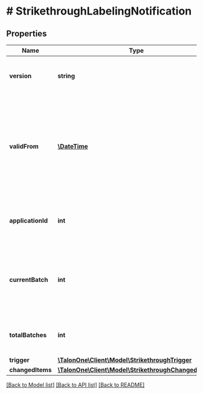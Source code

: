 # # StrikethroughLabelingNotification

## Properties

Name | Type | Description | Notes
------------ | ------------- | ------------- | -------------
**version** | **string** | The version of the strikethrough pricing notification. | [optional] 
**validFrom** | [**\DateTime**](\DateTime.md) | Timestamp at which the strikethrough pricing update becomes valid. Set for **scheduled** strikethrough pricing updates (version: v2) only. | [optional] 
**applicationId** | **int** | The ID of the Application to which the catalog items labels belongs. | 
**currentBatch** | **int** | The batch number of the notification. Notifications might be sent in different batches. | 
**totalBatches** | **int** | The total number of batches for the notification. | 
**trigger** | [**\TalonOne\Client\Model\StrikethroughTrigger**](StrikethroughTrigger.md) |  | 
**changedItems** | [**\TalonOne\Client\Model\StrikethroughChangedItem[]**](StrikethroughChangedItem.md) |  | 

[[Back to Model list]](../../README.md#documentation-for-models) [[Back to API list]](../../README.md#documentation-for-api-endpoints) [[Back to README]](../../README.md)


